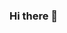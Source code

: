 ### Hi there 👋

<!--
**Zobeir-Rigi/Zobeir-Rigi** is a ✨ _special_ ✨ repository because its `README.md` (this file) appears on your GitHub profile.

Here are some ideas to get you started:

- 🔭 I’m currently working on Amazon project
- 🌱 I’m currently learning React, Node.Js, My Sql
- 👯 I’m looking to collaborate on a Team Project called Amazon Shop
- 🤔 I’m looking for help with ...
- 💬 Ask me about ...
- 📫 How to reach me: rigi.zobir@yahoo.com
- 😄 Pronouns: ...
- ⚡ Fun fact: ...
-->

